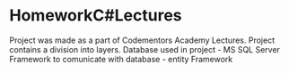# HomeworkC#Lectures
Project was made as a part of Codementors Academy Lectures.
Project contains a division into layers.
Database used in project - MS SQL Server
Framework to comunicate with database - entity Framework

